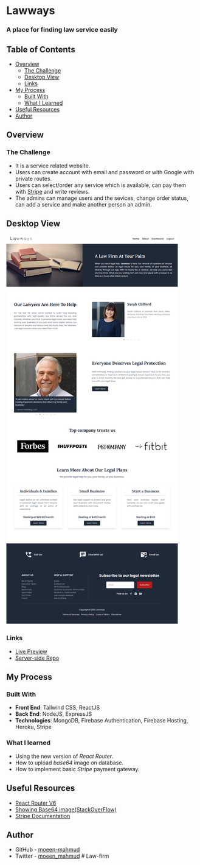 # Lawways

### A place for finding law service easily

## Table of Contents

- [Overview](#overview)
  - [The Challenge](#the-challenge)
  - [Desktop View](#desktop-view)
  - [Links](#links)
- [My Process](#my-process)
  - [Built With](#built-with)
  - [What I Learned](#what-i-learned)
- [Useful Resources](#useful-resources)
- [Author](#author)

## Overview

### The Challenge

- It is a service related website.
- Users can create account with email and password or with Google with private routes.
- Users can select/order any service which is available, can pay them with [Stripe](https://stripe.com/) and write reviews.
- The admins can manage users and the sevices, change order status, can add a service and make another person an admin.

## Desktop View

![Desktop View](./screenshot/lawways-ss.png)

### Links

- [Live Preview](https://lawways-moeen.web.app/)
- [Server-side Repo](https://github.com/moeen-mahmud/Lawways-server)

## My Process

### Built With

- **Front End**: Tailwind CSS, ReactJS
- **Back End**: NodeJS, ExpressJS
- **Technologies**: MongoDB, Firebase Authentication, Firebase Hosting, Heroku, Stripe

### What I learned

- Using the new version of _React Router_.
- How to upload _base64_ image on database.
- How to implement basic _Stripe_ payment gateway.

## Useful Resources

- [React Router V6](https://reactrouter.com/docs/en/v6)
- [Showing Base64 image(StackOverFlow)](https://stackoverflow.com/questions/56769076/how-to-show-base64-image-in-react)
- [Stripe Documentation](https://stripe.com/docs/stripe-js/react)

## Author

- GitHub - [moeen-mahmud](https://github.com/moeen-mahmud)
- Twitter - [moeen_mahmud](https://twitter.com/moeen_mahmud)
#   L a w - f i r m 
 
 